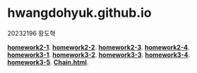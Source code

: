 # hwangdohyuk.github.io

20232196 황도혁

[**homework2-1**](https://hwangdohyuk.github.io/homework2-1.html).
[**homework2-2**](https://hwangdohyuk.github.io/homework2-2.html).
[**homework2-3**](https://hwangdohyuk.github.io/homework2-3.html).
[**homework2-4**](https://hwangdohyuk.github.io/homework2-4.html).<br>
[**homework3-1**](https://hwangdohyuk.github.io/homework3-1.jpg).
[**homework3-2**](https://hwangdohyuk.github.io/homework3-2.jpg).
[**homework3-3**](https://hwangdohyuk.github.io/homework3-3.jpg).
[**homework3-4**](https://hwangdohyuk.github.io/homework3-4.jpg).
[**homework3-5**](https://hwangdohyuk.github.io/homework3-5.jpg).
[**Chain.html**](https://hwangdohyuk.github.io/Chain.html).
